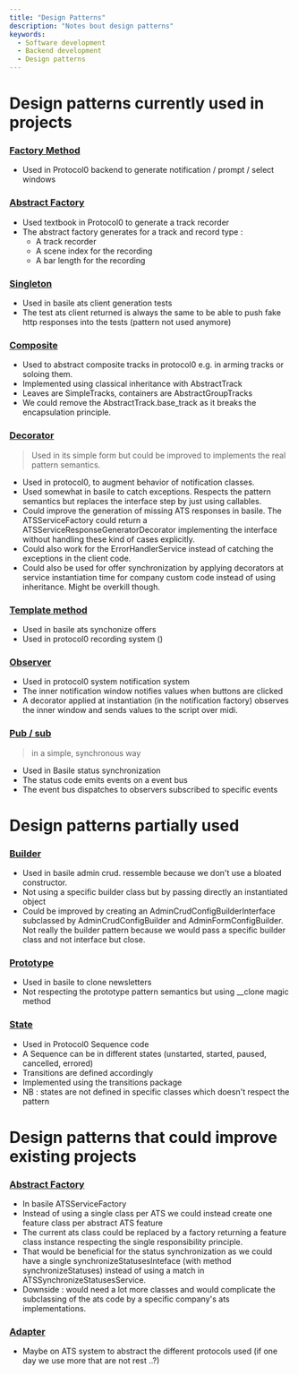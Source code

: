 ```yaml
---
title: "Design Patterns"
description: "Notes bout design patterns"
keywords:
  - Software development
  - Backend development
  - Design patterns
---
```


# Design patterns currently used in projects



### [Factory Method](https://refactoring.guru/design-patterns/factory-method)

- Used in Protocol0 backend to generate notification / prompt / select windows

### [Abstract Factory](https://refactoring.guru/design-patterns/abstract-factory)

- Used textbook in Protocol0 to generate a track recorder
- The abstract factory generates for a track and record type :
  - A track recorder
  - A scene index for the recording
  - A bar length for the recording

### [Singleton](https://refactoring.guru/design-patterns/singleton)

- Used in basile ats client generation tests
- The test ats client returned is always the same to be able to push fake http responses into the tests (pattern not used anymore)

### [Composite](https://refactoring.guru/design-patterns/composite)

- Used to abstract composite tracks in protocol0 e.g. in arming tracks or soloing them.
- Implemented using classical inheritance with AbstractTrack
- Leaves are SimpleTracks, containers are AbstractGroupTracks
- We could remove the AbstractTrack.base_track as it breaks the encapsulation principle.

### [Decorator](https://refactoring.guru/design-patterns/decorator)

> Used in its simple form but could be improved to implements the real pattern semantics.

- Used in protocol0, to augment behavior of notification classes.
- Used somewhat in basile to catch exceptions. Respects the pattern semantics but replaces the interface step by just using callables.
- Could improve the generation of missing ATS responses in basile. The ATSServiceFactory could return a ATSServiceResponseGeneratorDecorator implementing the interface without handling these kind of cases explicitly.
- Could also work for the ErrorHandlerService instead of catching the exceptions in the client code.
- Could also be used for offer synchronization by applying decorators at service instantiation time for company custom code instead of using inheritance. Might be overkill though.  

### [Template method](https://refactoring.guru/design-patterns/template-method)

- Used in basile ats synchonize offers
- Used in protocol0 recording system ()

### [Observer](https://refactoring.guru/design-patterns/observer)

- Used in protocol0 system notification system
- The inner notification window notifies values when buttons are clicked
- A decorator applied at instantiation (in the notification factory) observes the inner window and sends values to the script over midi.

### [Pub / sub](https://en.wikipedia.org/wiki/Publish%E2%80%93subscribe_pattern)

> in a simple, synchronous way

- Used in Basile status synchronization
- The status code emits events on a event bus
- The event bus dispatches to observers subscribed to specific events

# Design patterns partially used

### [Builder](https://refactoring.guru/design-patterns/builder)

- Used in basile admin crud. ressemble because we don't use a bloated constructor.
- Not using a specific builder class but by passing directly an instantiated object
- Could be improved by creating an AdminCrudConfigBuilderInterface subclassed by AdminCrudConfigBuilder and AdminFormConfigBuilder. Not really the builder pattern because we would pass a specific builder class and not interface but close.

### [Prototype](https://refactoring.guru/design-patterns/prototype)

- Used in basile to clone newsletters
- Not respecting the prototype pattern semantics but using __clone magic method

### [State](https://refactoring.guru/design-patterns/state)

- Used in Protocol0 Sequence code
- A Sequence can be in different states (unstarted, started, paused, cancelled, errored)
- Transitions are defined accordingly
- Implemented using the transitions package
- NB : states are not defined in specific classes which doesn't respect the pattern

# Design patterns that could improve existing projects

### [Abstract Factory](https://refactoring.guru/design-patterns/abstract-factory)

- In basile ATSServiceFactory
- Instead of using a single class per ATS we could instead create one feature class per abstract ATS feature
- The current ats class could be replaced by a factory returning a feature class instance respecting the single responsibility principle.
- That would be beneficial for the status synchronization as we could have a single synchronizeStatusesInteface (with method synchronizeStatuses) instead of using a match in ATSSynchronizeStatusesService.
- Downside : would need a lot more classes and would complicate the subclassing of the ats code by a specific company's ats implementations.



### [Adapter](https://refactoring.guru/design-patterns/adapter)

- Maybe on ATS system to abstract the different protocols used (if one day we use more that are not rest ..?) 



